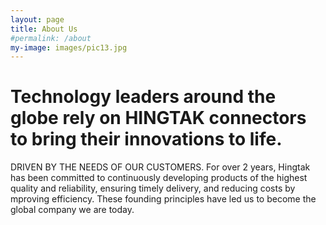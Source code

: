 ```yaml
---
layout: page
title: About Us
#permalink: /about
my-image: images/pic13.jpg
---
```



<h1>Technology leaders around the globe rely on HINGTAK connectors to bring their innovations to life.</h1>

<p>DRIVEN BY THE NEEDS OF OUR CUSTOMERS. For over 2 years, Hingtak has been committed to continuously developing products of the highest quality and reliability, ensuring timely delivery, and reducing costs by  mproving efficiency. These founding principles have led us to become the global company we are today.</p>
